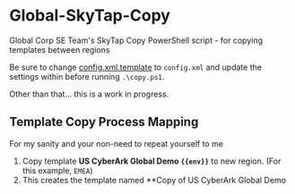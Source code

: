 # Global-SkyTap-Copy

Global Corp SE Team's SkyTap Copy PowerShell script - for copying templates between regions

Be sure to change [config.xml.template](config.xml.template) to `config.xml` and update the settings within before running `.\copy.ps1`.

Other than that... this is a work in progress.

## Template Copy Process Mapping

For my sanity and your non-need to repeat yourself to me

1. Copy template **US CyberArk Global Demo `{{env}}`** to new region.  (For this example, `EMEA`)
2. This creates the template named **Copy of US CyberArk Global Demo
